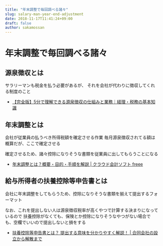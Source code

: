 ```yaml
---
title: "年末調整で毎回調べる諸々"
slug: salary-man-year-end-adjustment
date: 2018-11-17T11:41:24+09:00
draft: false
author: sakamossan
---
```


# 年末調整で毎回調べる諸々

## 源泉徴収とは

サラリーマンも税金を払う必要があるが、
それを会社が代わりに徴収してくれる制度のこと

- [【完全版】5分で理解できる源泉徴収の仕組みと業務｜経理・税務の基本知識](https://keiei.freee.co.jp/2015/05/21/gensen_tyousyu/)


## 年末調整とは

会社が従業員の払うべき所得税額を確定させる作業
毎月源泉徴収されてる額は概算だが、ここで確定させる

確定させるため、諸々控除になりそうな書類を従業員に出してもらうことになる

- [年末調整とは？概要・目的・手順を解説 | クラウド会計ソフト freee](https://www.freee.co.jp/kb/kb-payroll/what-yearend-adjustment-is/)


## 給与所得者の扶養控除等申告書とは

会社に年末調整をしてもらうため、控除になりそうな書類を揃えて提出するフォーマット

なお、これを提出しない人は源泉徴収税率が高くやつで計算する決まりになっているので
扶養控除がなくても、保険とか控除になりそうなやつがない場合でも、空欄でいいので提出しないと損をする

- [扶養控除等申告書とは？ 提出する意味を分かりやすく解説！ | 合同会社の設立から解散まで](https://llc-myself.com/tax/nencyou/fuyou-teisyutsu-imi.html)


